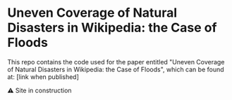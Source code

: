 # Uneven Coverage of Natural Disasters in Wikipedia: the Case of Floods

This repo contains the code used for the paper entitled "Uneven Coverage of Natural Disasters in Wikipedia: the Case of Floods", which can be found at: [link when published]

⚠ Site in construction
